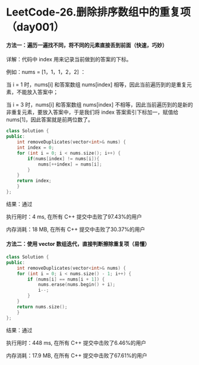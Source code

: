 # LeetCode-26.删除排序数组中的重复项（day001）

#### **方法一：遍历一遍找不同，将不同的元素直接丢到前面（快速，巧妙）**

详解：代码中 index 用来记录当前做到的答案的下标。

例如：nums = [1，1，1，2，2] ：

当 i = 1 时，nums[i] 和答案数组 nums[index] 相等，因此当前遍历到的是重复元素，不能放入答案中；

当 i = 3 时，nums[i] 和答案数组 nums[index] 不相等，因此当前遍历到的是新的非重复元素，要放入答案中，于是我们将 index 答案索引下标加一，赋值给 nums[1]，因此答案就是前两位数了。

```c++
class Solution {
public:
    int removeDuplicates(vector<int>& nums) {
	int index = 0;
	for (int i = 0; i < nums.size(); i++) {
		if(nums[index] != nums[i]){
			nums[++index] = nums[i];
		}
	}
	return index;
    }
};
```

结果：通过

执行用时：4 ms, 在所有 C++ 提交中击败了97.43%的用户

内存消耗：18 MB, 在所有 C++ 提交中击败了30.37%的用户

#### **方法二：使用 vector 数组迭代，直接判断擦除重复项**（易懂）

````C++
class Solution {
public:
    int removeDuplicates(vector<int>& nums) {
	for (int i = 0; i < nums.size() - 1; i++) {
		if (nums[i] == nums[i + 1]) {
			nums.erase(nums.begin() + i);
			i--;
		}
	}
	return nums.size();
    }
};
````

结果：通过

执行用时：448 ms, 在所有 C++ 提交中击败了6.46%的用户

内存消耗：17.9 MB, 在所有 C++ 提交中击败了67.61%的用户

